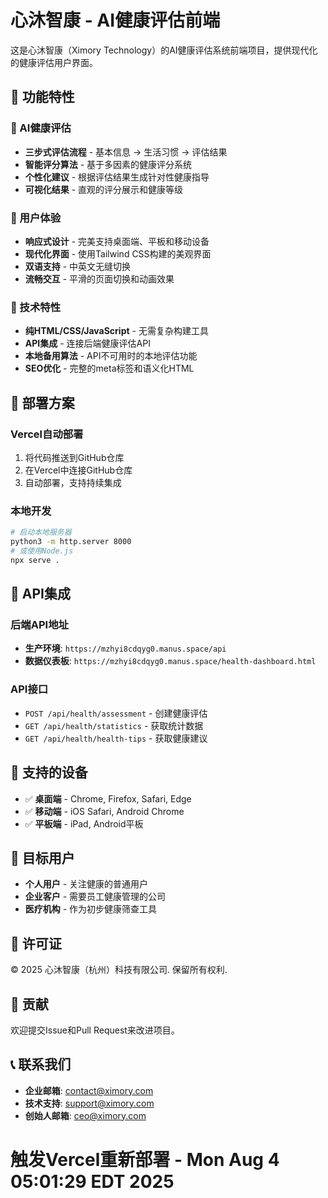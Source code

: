 # 心沐智康 - AI健康评估前端

这是心沐智康（Ximory Technology）的AI健康评估系统前端项目，提供现代化的健康评估用户界面。

## 🌟 功能特性

### 🧠 AI健康评估
- **三步式评估流程** - 基本信息 → 生活习惯 → 评估结果
- **智能评分算法** - 基于多因素的健康评分系统
- **个性化建议** - 根据评估结果生成针对性健康指导
- **可视化结果** - 直观的评分展示和健康等级

### 🎨 用户体验
- **响应式设计** - 完美支持桌面端、平板和移动设备
- **现代化界面** - 使用Tailwind CSS构建的美观界面
- **双语支持** - 中英文无缝切换
- **流畅交互** - 平滑的页面切换和动画效果

### 🔧 技术特性
- **纯HTML/CSS/JavaScript** - 无需复杂构建工具
- **API集成** - 连接后端健康评估API
- **本地备用算法** - API不可用时的本地评估功能
- **SEO优化** - 完整的meta标签和语义化HTML

## 🚀 部署方案

### Vercel自动部署
1. 将代码推送到GitHub仓库
2. 在Vercel中连接GitHub仓库
3. 自动部署，支持持续集成

### 本地开发
```bash
# 启动本地服务器
python3 -m http.server 8000
# 或使用Node.js
npx serve .
```

## 🔗 API集成

### 后端API地址
- **生产环境**: `https://mzhyi8cdqyg0.manus.space/api`
- **数据仪表板**: `https://mzhyi8cdqyg0.manus.space/health-dashboard.html`

### API接口
- `POST /api/health/assessment` - 创建健康评估
- `GET /api/health/statistics` - 获取统计数据
- `GET /api/health/health-tips` - 获取健康建议

## 📱 支持的设备

- ✅ **桌面端** - Chrome, Firefox, Safari, Edge
- ✅ **移动端** - iOS Safari, Android Chrome
- ✅ **平板端** - iPad, Android平板

## 🎯 目标用户

- **个人用户** - 关注健康的普通用户
- **企业客户** - 需要员工健康管理的公司
- **医疗机构** - 作为初步健康筛查工具

## 📄 许可证

© 2025 心沐智康（杭州）科技有限公司. 保留所有权利.

## 🤝 贡献

欢迎提交Issue和Pull Request来改进项目。

## 📞 联系我们

- **企业邮箱**: contact@ximory.com
- **技术支持**: support@ximory.com
- **创始人邮箱**: ceo@ximory.com

# 触发Vercel重新部署 - Mon Aug  4 05:01:29 EDT 2025
